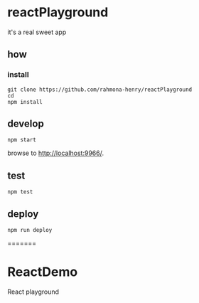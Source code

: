 

# reactPlayground

it's a real sweet app

## how

### install

```
git clone https://github.com/rahmona-henry/reactPlayground
cd
npm install
```

## develop

```
npm start
```

browse to <http://localhost:9966/>.

## test

```
npm test
```

## deploy

```
npm run deploy
```
=======
# ReactDemo
React playground
